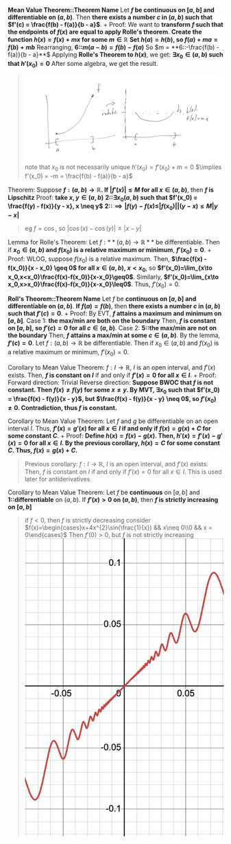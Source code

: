 **Mean Value Theorem::Theorem Name**
Let **$f$ be continuous on $[a,b]$ and differentiable on $(a,b)$**. Then **there exists a number $c$ in $(a,b)$ such that $f'(c) = \frac{f(b) - f(a)}{b - a}$**.
+
Proof:
We want to **transform $f$ such that the endpoints of $f(x)$ are equal to apply Rolle's theorem**.
**Create the function $h(x) = f(x) + mx$ for some $m \in \mathbb{R}$**
**Set $h(a) = h(b)$, so $f(a) + ma = f(b) + mb$** 
Rearranging, **6::$m(a-b) = f(b) - f(a)$**
So $m = **6::-\frac{f(b) - f(a)}{b - a}**$ 
Applying **Rolle's Theorem to $h(x)$**, we get:
**$\exists x_0 \in (a,b)$ such that $h'(x_0) = 0$** 
After some algebra, we get the result.
> ![](z_attachments/mvt.png)
> note that $x_0$ is not necessarily unique
> $h'(x_0) = f'(x_0) + m = 0$ 
> $\implies f'(x_0) = -m = \frac{f(b) - f(a)}{b - a}$

Theorem: Suppose **$f: (a, b) \rightarrow \mathbb{R}$. If $|f'(x)| \leq M$ for all $x \in (a, b)$**, then **$f$ is Lipschitz**
Proof:
**take $x,y \in (a,b)$**
**2::$\exists x_0 (a,b)$ such that $f'(x_0) = \frac{f(y) - f(x)}{y - x}, x \neq y$** 
**2::$\implies|f(y)-f(x)\leq|f(x_0)||(y-x)\leq M|y-x|$** 
> eg $f = \cos$, so $|\cos{(x)} - \cos{(y)}| \leq |x-y|$

Lemma for Rolle's Theorem: 
Let $f: **(a, b) \rightarrow \mathbb{R}**$ be differentiable. Then if **$x_0 \in (a,b)$ and $f(x_0)$ is a relative maximum or minimum**, **$f'(x_0) = 0$**.
+
Proof: 
WLOG, suppose $f(x_0)$ is a relative maximum. 
Then, **$\frac{f(x) - f(x_0)}{x - x_0} \geq 0$ for all $x \in (a,b)$, $x < x_0$**, so **$f'(x_0)=\lim_{x\to x_0,x<x_0}\frac{f(x)-f(x_0)}{x-x_0}\geq0$**.
Similarly, **$f'(x_0)=\lim_{x\to x_0,x>x_0}\frac{f(x)-f(x_0)}{x-x_0}\leq0$**.
Thus, $f'(x_0) = 0$.

**Roll's Theorem::Theorem Name** 
Let $f$ be **continuous on $[a,b]$ and differentiable on $(a,b)$**. **If $f(a) = f(b)$**, then **there exists a number $c$ in $(a,b)$ such that $f'(c) = 0$**.
+
Proof:
By EVT, **$f$ attains a maximum and minimum on $[a,b]$**.
Case 1: **the max/min are both on the boundary**
Then, **$f$ is constant on $[a,b]$, so $f'(c) = 0$ for all $c \in (a,b)$**.
Case 2: **5::the max/min are not on the boundary**
Then, **$f$ attains a max/min at some $c \in (a,b)$**.
By the lemma, **$f'(c) = 0$**.
Let $f: (a, b) \rightarrow \mathbb{R}$ be differentiable. Then if $x_0 \in (a,b)$ and $f(x_0)$ is a relative maximum or minimum, $f'(x_0) = 0$.

Corollary to Mean Value Theorem:
$f: I \rightarrow \mathbb{R}$, $I$ is an open interval, and $f'(x)$ exists. Then, **$f$ is constant on $I$** if and only if **$f'(x) = 0$ for all $x \in I$**.
+
Proof:
Forward direction: 
Trivial
Reverse direction:
**Suppose BWOC that $f$ is not constant. Then $f(x) \neq f(y)$ for some $x \neq y$. By MVT, $\exists x_0$ such that $f'(x_0) = \frac{f(x) - f(y)}{x - y}$, but $\frac{f(x) - f(y)}{x - y} \neq 0$, so $f'(x_0) \neq 0$. Contradiction, thus $f$ is constant.** 

Corollary to Mean Value Theorem: 
Let $f$ and $g$ be differentiable on an open interval $I$. Thus, **$f'(x) = g'(x)$ for all $x \in I$ if and only if $f(x) = g(x) + C$ for some constant $C$**.
+
Proof: 
**Define $h(x) = f(x) - g(x)$. Then, $h'(x) = f'(x) - g'(x) = 0$ for all $x \in I$. By the previous corollary, $h(x) = C$ for some constant $C$. Thus, $f(x) = g(x) + C$.** 
> Previous corollary: $f: I \rightarrow \mathbb{R}$, $I$ is an open interval, and $f'(x)$ exists. Then, $f$ is constant on $I$ if and only if $f'(x) = 0$ for all $x \in I$.
> This is used later for antiderivatives

Corollary to Mean Value Theorem:
Let $f$ be **continuous** on $[a,b]$ and **1::differentiable** on $(a,b)$. If **$f'(x) > 0$ on $(a,b)$**, then **$f$ is strictly increasing on $[a, b]$**
> if $f < 0$, then $f$ is strictly decreasing
> consider $f(x)=\begin{cases}x+4x^{2}\sin(\frac{1}{x}) && x\neq 0\\0 && x = 0\end{cases}$
> Then $f'(0) > 0$, but $f$ is not strictly increasing
> ![](z_attachments/mvt-example.png)

